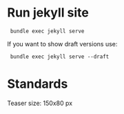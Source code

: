 # Run jekyll site

```
 bundle exec jekyll serve
```

If you want to show draft versions use:
```
 bundle exec jekyll serve --draft
```

# Standards

Teaser size: 150x80 px